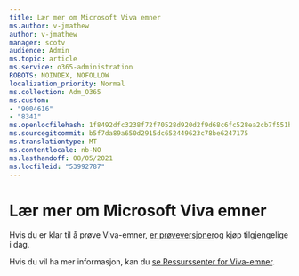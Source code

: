 ```yaml
---
title: Lær mer om Microsoft Viva emner
ms.author: v-jmathew
author: v-jmathew
manager: scotv
audience: Admin
ms.topic: article
ms.service: o365-administration
ROBOTS: NOINDEX, NOFOLLOW
localization_priority: Normal
ms.collection: Adm_O365
ms.custom:
- "9004616"
- "8341"
ms.openlocfilehash: 1f8492dfc3238f72f70528d920d2f9d68c6fc528ea2cb7f551b178c163255916
ms.sourcegitcommit: b5f7da89a650d2915dc652449623c78be6247175
ms.translationtype: MT
ms.contentlocale: nb-NO
ms.lasthandoff: 08/05/2021
ms.locfileid: "53992787"
---
```

# <a name="learn-more-about-microsoft-viva-topics"></a>Lær mer om Microsoft Viva emner

Hvis du er klar til å prøve Viva-emner, [er prøveversjoner](https://aka.ms/BuyVivaTopics)og kjøp tilgjengelige i dag.

Hvis du vil ha mer informasjon, kan du [se Ressurssenter for Viva-emner](https://aka.ms/viva/topics/resources).
